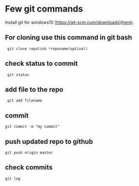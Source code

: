 # Few git commands 

Install git for windows10 [https://git-scm.com/downloads](here).

## For cloning use this command in git bash

     git clone repolink *reponame(optinal)
           
## check status to commit
     
     git status

## add file to the repo

     git add filename
     
## commit

    git commit -m "my commit"

## push updated repo to github

    git push origin master
    
## check commits

    git log

  
     
